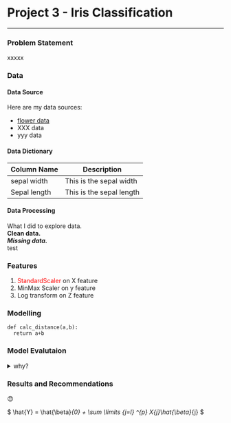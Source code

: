 # Project 3 - Iris Classification

---

### Problem Statement


xxxxx

### Data

#### Data Source
Here are my data sources:
* [flower data](https://www.bbc.co.uk)
* XXX data
* yyy data

#### Data Dictionary

| Column Name | Description |
| ----------- | ----------- |
| sepal width | This is the sepal width |
| Sepal length | This is the sepal length |


#### Data Processing

What I did to explore data.  
**Clean data.** <br>
***Missing data.***   
test


### Features
1. <span style ="color:red">StandardScaler</span> on X feature
2. MinMax Scaler on y feature
3. Log transform on Z feature

### Modelling
```
def calc_distance(a,b):
  return a+b
```

### Model Evalutaion

<details>
  <summary>why?</summary>
  Details are here!
</details>

### Results and Recommendations
:heart_eyes:

$ \hat{Y} = \hat{\beta}_{0} + \sum \limits _{j=l} ^{p} X_{j}\hat{\beta}_{j} $
